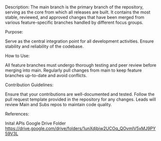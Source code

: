 Description:
The main branch is the primary branch of the repository, serving as the core from which all releases are built. It contains the most stable, reviewed, and approved changes that have been merged from various feature-specific branches handled by different focus groups.

Purpose:

Serve as the central integration point for all development activities.
Ensure stability and reliability of the codebase.

How to Use:

All feature branches must undergo thorough testing and peer review before merging into main.
Regularly pull changes from main to keep feature branches up-to-date and avoid conflicts.

Contribution Guidelines:

Ensure that your contributions are well-documented and tested.
Follow the pull request template provided in the repository for any changes.
Leads will review Main and Subs repos to maintain code quality.

References:

Inital APIs Google Drive Folder
https://drive.google.com/drive/folders/1unXdjbiw2UCOq_QOvmIV5xMJ9PY59V3L

